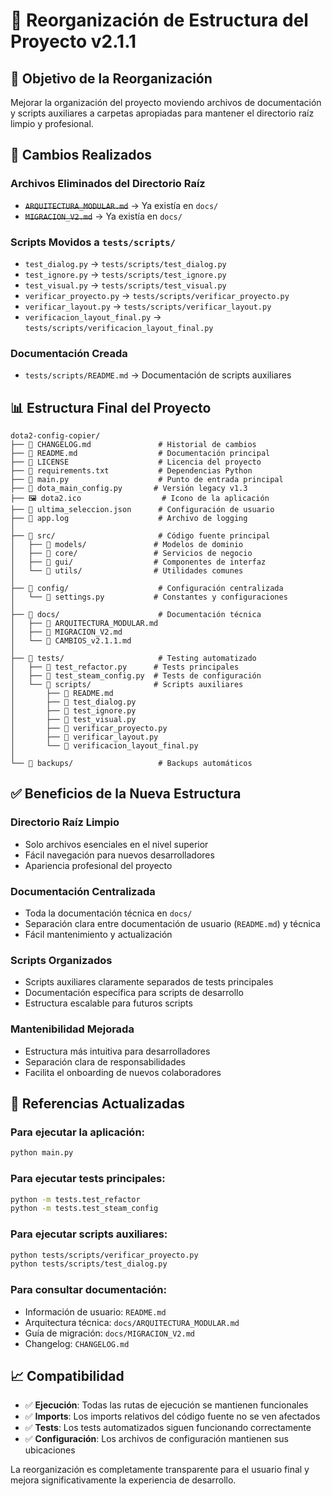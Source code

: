 # 📁 Reorganización de Estructura del Proyecto v2.1.1

## 🎯 **Objetivo de la Reorganización**

Mejorar la organización del proyecto moviendo archivos de documentación y scripts auxiliares a carpetas apropiadas para mantener el directorio raíz limpio y profesional.

## 🔄 **Cambios Realizados**

### **Archivos Eliminados del Directorio Raíz**
- ~~`ARQUITECTURA_MODULAR.md`~~ → Ya existía en `docs/`
- ~~`MIGRACION_V2.md`~~ → Ya existía en `docs/`

### **Scripts Movidos a `tests/scripts/`**
- `test_dialog.py` → `tests/scripts/test_dialog.py`
- `test_ignore.py` → `tests/scripts/test_ignore.py`
- `test_visual.py` → `tests/scripts/test_visual.py`
- `verificar_proyecto.py` → `tests/scripts/verificar_proyecto.py`
- `verificar_layout.py` → `tests/scripts/verificar_layout.py`
- `verificacion_layout_final.py` → `tests/scripts/verificacion_layout_final.py`

### **Documentación Creada**
- `tests/scripts/README.md` → Documentación de scripts auxiliares

## 📊 **Estructura Final del Proyecto**

```
dota2-config-copier/
├── 📄 CHANGELOG.md               # Historial de cambios
├── 📄 README.md                  # Documentación principal
├── 📄 LICENSE                    # Licencia del proyecto
├── 📄 requirements.txt           # Dependencias Python
├── 📄 main.py                    # Punto de entrada principal
├── 📄 dota_main_config.py       # Versión legacy v1.3
├── 🖼️ dota2.ico                  # Icono de la aplicación
├── 📄 ultima_seleccion.json      # Configuración de usuario
├── 📄 app.log                    # Archivo de logging
│
├── 📁 src/                       # Código fuente principal
│   ├── 📁 models/               # Modelos de dominio
│   ├── 📁 core/                 # Servicios de negocio
│   ├── 📁 gui/                  # Componentes de interfaz
│   └── 📁 utils/                # Utilidades comunes
│
├── 📁 config/                    # Configuración centralizada
│   └── 📄 settings.py           # Constantes y configuraciones
│
├── 📁 docs/                      # Documentación técnica
│   ├── 📄 ARQUITECTURA_MODULAR.md
│   ├── 📄 MIGRACION_V2.md
│   └── 📄 CAMBIOS_v2.1.1.md
│
├── 📁 tests/                     # Testing automatizado
│   ├── 📄 test_refactor.py      # Tests principales
│   ├── 📄 test_steam_config.py  # Tests de configuración
│   └── 📁 scripts/              # Scripts auxiliares
│       ├── 📄 README.md
│       ├── 📄 test_dialog.py
│       ├── 📄 test_ignore.py
│       ├── 📄 test_visual.py
│       ├── 📄 verificar_proyecto.py
│       ├── 📄 verificar_layout.py
│       └── 📄 verificacion_layout_final.py
│
└── 📁 backups/                   # Backups automáticos
```

## ✅ **Beneficios de la Nueva Estructura**

### **Directorio Raíz Limpio**
- Solo archivos esenciales en el nivel superior
- Fácil navegación para nuevos desarrolladores
- Apariencia profesional del proyecto

### **Documentación Centralizada**
- Toda la documentación técnica en `docs/`
- Separación clara entre documentación de usuario (`README.md`) y técnica
- Fácil mantenimiento y actualización

### **Scripts Organizados**
- Scripts auxiliares claramente separados de tests principales
- Documentación específica para scripts de desarrollo
- Estructura escalable para futuros scripts

### **Mantenibilidad Mejorada**
- Estructura más intuitiva para desarrolladores
- Separación clara de responsabilidades
- Facilita el onboarding de nuevos colaboradores

## 🔗 **Referencias Actualizadas**

### **Para ejecutar la aplicación:**
```bash
python main.py
```

### **Para ejecutar tests principales:**
```bash
python -m tests.test_refactor
python -m tests.test_steam_config
```

### **Para ejecutar scripts auxiliares:**
```bash
python tests/scripts/verificar_proyecto.py
python tests/scripts/test_dialog.py
```

### **Para consultar documentación:**
- Información de usuario: `README.md`
- Arquitectura técnica: `docs/ARQUITECTURA_MODULAR.md`
- Guía de migración: `docs/MIGRACION_V2.md`
- Changelog: `CHANGELOG.md`

## 📈 **Compatibilidad**

- ✅ **Ejecución**: Todas las rutas de ejecución se mantienen funcionales
- ✅ **Imports**: Los imports relativos del código fuente no se ven afectados
- ✅ **Tests**: Los tests automatizados siguen funcionando correctamente
- ✅ **Configuración**: Los archivos de configuración mantienen sus ubicaciones

La reorganización es completamente transparente para el usuario final y mejora significativamente la experiencia de desarrollo.
